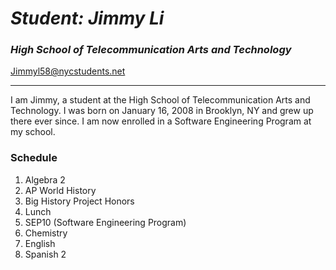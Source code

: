 # _Student: Jimmy Li_
###  _High School of Telecommunication Arts and Technology_
[Jimmyl58@nycstudents.net](https://www.hstat.org/home_page)

---

I am Jimmy, a student at the High School of Telecommunication Arts and Technology. I was born on January 16, 2008 in Brooklyn, NY and grew up there ever since. I am now enrolled in a Software Engineering Program at my school.

### **Schedule**
1. Algebra 2
2. AP World History
3. Big History Project Honors
4. Lunch
5. SEP10 (Software Engineering Program)
6. Chemistry
7. English
8. Spanish 2






